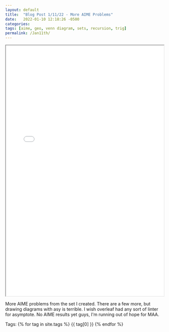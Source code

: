 ```yaml
---
layout: default
title:  "Blog Post 1/11/22 - More AIME Problems"
date:   2022-01-10 12:18:26 -0500
categories: 
tags: [aime, geo, venn diagram, sets, recursion, trig]
permalink: /Jan11th/
---
```

  <iframe src="/assets\img\Math_Diary_01_11_22.pdf" width="100%" height="800px">
  </iframe>

More AIME problems from the set I created. There are a few more, but drawing diagrams with asy is terrible.
I wish overleaf had any sort of linter for asymptote.
No AIME results yet guys, I'm running out of hope for MAA.

<p>
Tags:
{% for tag in site.tags %}
  {{ tag[0] }}
{% endfor %}
</p>
 
